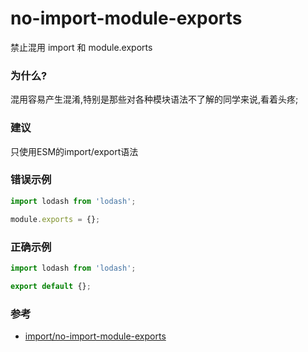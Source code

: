 # no-import-module-exports

禁止混用 import 和 module.exports

### 为什么?

混用容易产生混淆,特别是那些对各种模块语法不了解的同学来说,看着头疼;

### 建议

只使用ESM的import/export语法

### 错误示例

```js
import lodash from 'lodash';

module.exports = {};
```

### 正确示例

```js
import lodash from 'lodash';

export default {};
```

### 参考

- [import/no-import-module-exports](https://github.com/benmosher/eslint-plugin-import/blob/master/docs/rules/no-import-module-exports.md)
